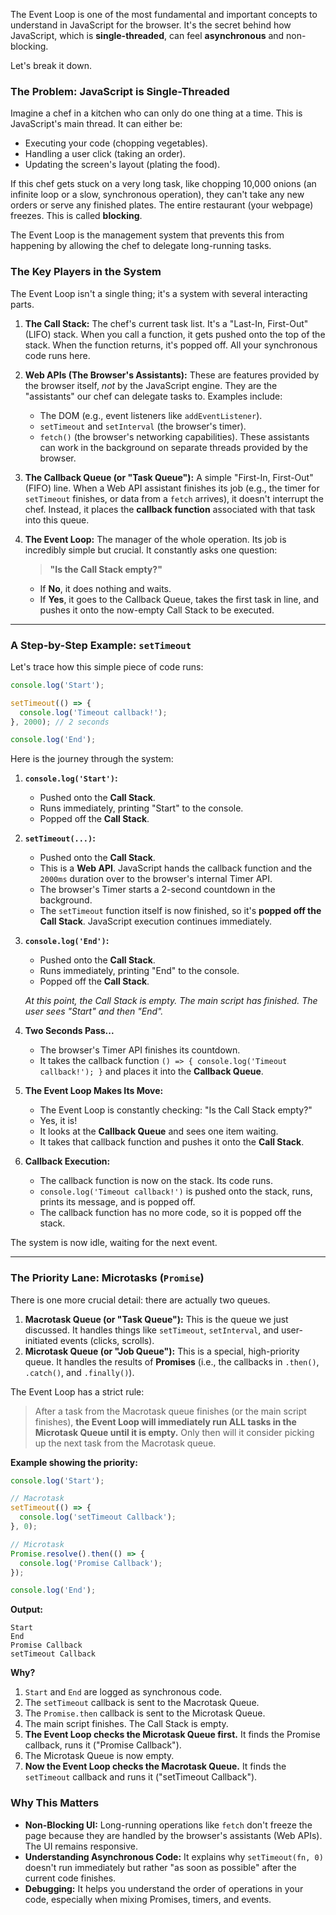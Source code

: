 
 The Event Loop is one of the most fundamental and important concepts to understand in JavaScript for the browser. It's the secret behind how JavaScript, which is **single-threaded**, can feel **asynchronous** and non-blocking.

Let's break it down.

### The Problem: JavaScript is Single-Threaded

Imagine a chef in a kitchen who can only do one thing at a time. This is JavaScript's main thread. It can either be:

*   Executing your code (chopping vegetables).
*   Handling a user click (taking an order).
*   Updating the screen's layout (plating the food).

If this chef gets stuck on a very long task, like chopping 10,000 onions (an infinite loop or a slow, synchronous operation), they can't take any new orders or serve any finished plates. The entire restaurant (your webpage) freezes. This is called **blocking**.

The Event Loop is the management system that prevents this from happening by allowing the chef to delegate long-running tasks.

### The Key Players in the System

The Event Loop isn't a single thing; it's a system with several interacting parts.

1.  **The Call Stack:** The chef's current task list. It's a "Last-In, First-Out" (LIFO) stack. When you call a function, it gets pushed onto the top of the stack. When the function returns, it's popped off. All your synchronous code runs here.

2.  **Web APIs (The Browser's Assistants):** These are features provided by the browser itself, *not* by the JavaScript engine. They are the "assistants" our chef can delegate tasks to. Examples include:
    *   The DOM (e.g., event listeners like `addEventListener`).
    *   `setTimeout` and `setInterval` (the browser's timer).
    *   `fetch()` (the browser's networking capabilities).
    These assistants can work in the background on separate threads provided by the browser.

3.  **The Callback Queue (or "Task Queue"):** A simple "First-In, First-Out" (FIFO) line. When a Web API assistant finishes its job (e.g., the timer for `setTimeout` finishes, or data from a `fetch` arrives), it doesn't interrupt the chef. Instead, it places the **callback function** associated with that task into this queue.

4.  **The Event Loop:** The manager of the whole operation. Its job is incredibly simple but crucial. It constantly asks one question:

    > **"Is the Call Stack empty?"**

    *   If **No**, it does nothing and waits.
    *   If **Yes**, it goes to the Callback Queue, takes the first task in line, and pushes it onto the now-empty Call Stack to be executed.

---

### A Step-by-Step Example: `setTimeout`

Let's trace how this simple piece of code runs:

```javascript
console.log('Start');

setTimeout(() => {
  console.log('Timeout callback!');
}, 2000); // 2 seconds

console.log('End');
```

Here is the journey through the system:

1.  **`console.log('Start')`:**
    *   Pushed onto the **Call Stack**.
    *   Runs immediately, printing "Start" to the console.
    *   Popped off the **Call Stack**.

2.  **`setTimeout(...)`:**
    *   Pushed onto the **Call Stack**.
    *   This is a **Web API**. JavaScript hands the callback function and the `2000ms` duration over to the browser's internal Timer API.
    *   The browser's Timer starts a 2-second countdown in the background.
    *   The `setTimeout` function itself is now finished, so it's **popped off the Call Stack**. JavaScript execution continues immediately.

3.  **`console.log('End')`:**
    *   Pushed onto the **Call Stack**.
    *   Runs immediately, printing "End" to the console.
    *   Popped off the **Call Stack**.

    *At this point, the Call Stack is empty. The main script has finished. The user sees "Start" and then "End".*

4.  **Two Seconds Pass...**
    *   The browser's Timer API finishes its countdown.
    *   It takes the callback function `() => { console.log('Timeout callback!'); }` and places it into the **Callback Queue**.

5.  **The Event Loop Makes Its Move:**
    *   The Event Loop is constantly checking: "Is the Call Stack empty?"
    *   Yes, it is!
    *   It looks at the **Callback Queue** and sees one item waiting.
    *   It takes that callback function and pushes it onto the **Call Stack**.

6.  **Callback Execution:**
    *   The callback function is now on the stack. Its code runs.
    *   `console.log('Timeout callback!')` is pushed onto the stack, runs, prints its message, and is popped off.
    *   The callback function has no more code, so it is popped off the stack.

The system is now idle, waiting for the next event.

---

### The Priority Lane: Microtasks (`Promise`)

There is one more crucial detail: there are actually two queues.

1.  **Macrotask Queue (or "Task Queue"):** This is the queue we just discussed. It handles things like `setTimeout`, `setInterval`, and user-initiated events (clicks, scrolls).
2.  **Microtask Queue (or "Job Queue"):** This is a special, high-priority queue. It handles the results of **Promises** (i.e., the callbacks in `.then()`, `.catch()`, and `.finally()`).

The Event Loop has a strict rule:

> After a task from the Macrotask queue finishes (or the main script finishes), **the Event Loop will immediately run ALL tasks in the Microtask Queue until it is empty.** Only then will it consider picking up the next task from the Macrotask queue.

**Example showing the priority:**

```javascript
console.log('Start');

// Macrotask
setTimeout(() => {
  console.log('setTimeout Callback');
}, 0);

// Microtask
Promise.resolve().then(() => {
  console.log('Promise Callback');
});

console.log('End');
```

**Output:**

```
Start
End
Promise Callback
setTimeout Callback
```

**Why?**
1.  `Start` and `End` are logged as synchronous code.
2.  The `setTimeout` callback is sent to the Macrotask Queue.
3.  The `Promise.then` callback is sent to the Microtask Queue.
4.  The main script finishes. The Call Stack is empty.
5.  **The Event Loop checks the Microtask Queue first.** It finds the Promise callback, runs it ("Promise Callback").
6.  The Microtask Queue is now empty.
7.  **Now the Event Loop checks the Macrotask Queue.** It finds the `setTimeout` callback and runs it ("setTimeout Callback").

### Why This Matters

*   **Non-Blocking UI:** Long-running operations like `fetch` don't freeze the page because they are handled by the browser's assistants (Web APIs). The UI remains responsive.
*   **Understanding Asynchronous Code:** It explains why `setTimeout(fn, 0)` doesn't run immediately but rather "as soon as possible" after the current code finishes.
*   **Debugging:** It helps you understand the order of operations in your code, especially when mixing Promises, timers, and events.